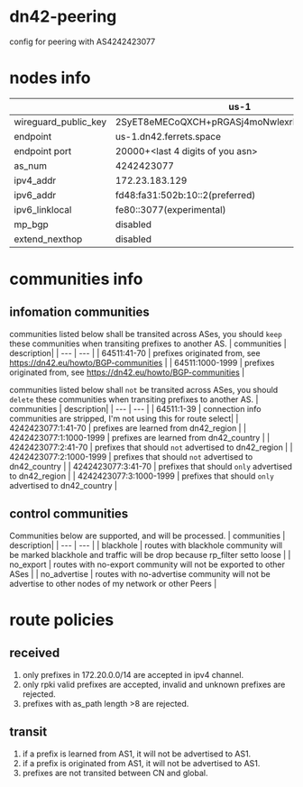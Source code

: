# dn42-peering
config for peering with AS4242423077

# nodes info

| | us-1 | hk-1 | cn-1 |
|---|---|---|---|
|wireguard_public_key| 2SyET8eMECoQXCH+pRGASj4moNwlexrbXFzPDmex3SI= | aiJkoVGUNJvvBmZ0FPs/4VdfsSLVKgD9xBDvyYwuRFw= | KDhLOZRYKNxF5groQkc5xhx5TGjvyFOV0dTjVxdz2j4= |
|endpoint| us-1.dn42.ferrets.space | hk-1.dn42.ferrets.space | <hidden,contact me via email for more info> |
|endpoint port| 20000+<last 4 digits of you asn> | 20000+<last 4 digits of you asn> | 20000+<last 4 digits of you asn> |
|as_num| 4242423077 | 4242423077 | 4242423077 |
|ipv4_addr| 172.23.183.129 | 172.23.183.131 | 172.23.183.128 |
|ipv6_addr| fd48:fa31:502b:10::2(preferred) | fd48:fa31:502b:10::4(preferred) | fd48:fa31:502b:10::1(preferred) |
|ipv6_linklocal| fe80::3077(experimental) | fe80::3077(experimental) | fe80::3077(experimental) |
|mp_bgp| disabled | disabled | disabled |
|extend_nexthop| disabled | disabled | disabled |

# communities info
## infomation communities
communities listed below shall be transited across ASes, you should `keep` these communities when transiting prefixes to another AS.
| communities | description|
| --- | --- |
| 64511:41-70 | prefixes originated from, see https://dn42.eu/howto/BGP-communities |
| 64511:1000-1999 | prefixes originated from, see https://dn42.eu/howto/BGP-communities |

communities listed below shall `not` be transited across ASes, you should `delete` these communities when transiting prefixes to another AS.
| communities | description|
| --- | --- |
| 64511:1-39 | connection info communities are stripped, I'm not using this for route select|
| 4242423077:1:41-70 | prefixes are learned from dn42_region |
| 4242423077:1:1000-1999 | prefixes are learned from dn42_country |
| 4242423077:2:41-70 | prefixes that should `not` advertised to dn42_region |
| 4242423077:2:1000-1999 | prefixes that should `not` advertised to dn42_country |
| 4242423077:3:41-70 | prefixes that should `only` advertised to dn42_region |
| 4242423077:3:1000-1999 | prefixes that should `only` advertised to dn42_country |

## control communities
Communities below are supported, and will be processed.
| communities | description|
| --- | --- |
| blackhole | routes with blackhole community will be marked blackhole and traffic will be drop because rp_filter setto loose |
| no_export | routes with no-export community will not be exported to other ASes |
| no_advertise | routes with no-advertise community will not be advertise to other nodes of my network or other Peers |

# route policies
## received
1. only prefixes in 172.20.0.0/14 are accepted in ipv4 channel.
2. only rpki valid prefixes are accepted, invalid and unknown prefixes are rejected.
3. prefixes with as_path length >8 are rejected.

## transit
1. if a prefix is learned from AS1, it will not be advertised to AS1.
2. if a prefix is originated from AS1, it will not be advertised to AS1.
3. prefixes are not transited between CN and global.